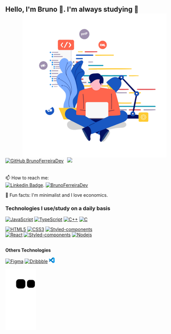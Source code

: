 ## Hello, I'm Bruno 👋.  I'm always studying  🚀  <img align="right" src="https://github.com/BrunoFerreiraDev/BrunoFerreiraDev/blob/main/illustration.png" width="450"/>
[![GitHub BrunoFerreiraDev](https://img.shields.io/github/followers/BrunoFerreiraDev?label=follow&style=social)](https://github.com/BrunoFerreiraDev)<sub>ㅤ</sub>![](https://komarev.com/ghpvc/?username=BrunoFerreiraDev&style=flat-square&color=13b982&label=Profile%20views)
<br/><br/>

📫  How to reach me:<br/>
[![Linkedin Badge](https://img.shields.io/badge/-LinkedIn-blue?style=flat-square&logo=Linkedin&logoColor=white&link=https://www.linkedin.com/in/BrunoFerreiraDev/)](https://www.linkedin.com/in/bruno-ferreira-santos-6b2428214/).
[![BrunoFerreiraDev](https://img.shields.io/static/v1?label=Blog%20-%20BrunoFerreiraDev&message=%20&color=green&style=flat-square&logoColor=white)](http://BrunoFerreiraDev.com.br/)
<br/>

📖  Fun facts: I'm minimalist and I love economics.



  ### Technologies I use/study on a daily basis

[![JavaScript](https://img.shields.io/badge/-JavaScript-black?style=flat-square&logo=javascript&link=https://github.com/ildaneta/)](https://github.com/BrunoFerreiraDev/)
[![TypeScript](https://img.shields.io/badge/-TypeScript-000000?style=flat-square&logo=typescript&link=https://github.com/ildaneta/)](https://github.com/BrunoFerreiraDev/)
[![C++](https://img.shields.io/badge/-C++-00599C?style=flat-square&logo=c++&link=https://github.com/ildaneta/)](https://github.com/BrunoFerreiraDev/)
[![C](https://img.shields.io/badge/-A8B9CC?style=flat-square&logo=c&logoColor=white&link=https://github.com/ildaneta/)](https://github.com/BrunoFerreiraDev/)


[![HTML5](https://img.shields.io/badge/-HTML5-E34F26?style=flat-square&logo=html5&logoColor=white&link=https://github.com/ildaneta/)](https://github.com/BrunoFerreiraDev/)
[![CSS3](https://img.shields.io/badge/-CSS3-1572B6?style=flat-square&logo=css3&link=https://github.com/ildaneta/)](https://github.com/BrunoFerreiraDev/)
[![Styled-components](https://img.shields.io/badge/-Styled%20Components-pink?style=flat-square&logo=styled-components)](https://github.com/BrunoFerreiraDev/)
<br/>
[![React](https://img.shields.io/badge/-React-black?style=flat-square&logo=react&link=https://github.com/ildaneta/)](https://github.com/BrunoFerreiraDev/)
[![Styled-components](https://img.shields.io/badge/Next.JS-black?style=flat-square&logo=Next.JS)](https://github.com/BrunoFerreiraDev/)
[![Nodejs](https://img.shields.io/badge/-Nodejs-black?style=flat-square&logo=Node.js&link=https://github.com/ildaneta/)](https://github.com/BrunoFerreiraDev/)
<br/><br/>

**Others Technologies**

[![Figma](https://img.shields.io/badge/-Figma-ffbaba?style=flat-square&logo=figma)](https://github.com/ildaneta/)
[![Dribbble](https://img.shields.io/badge/-Dribbble-d3a0c2?style=flat-square&logo=Dribbble&link=https://github.com/ildaneta/)](https://github.com/BrunoFerreiraDev/)
<code><img height="18" src="https://raw.githubusercontent.com/github/explore/80688e429a7d4ef2fca1e82350fe8e3517d3494d/topics/visual-studio-code/visual-studio-code.png"></code>

![Snake animation](https://github.com/rafaballerini/rafaballerini/blob/output/github-contribution-grid-snake.svg)
